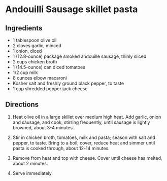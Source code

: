 # Andouilli Sausage skillet pasta

## Ingredients

- 1 tablespoon olive oil
- 2 cloves garlic, minced
- 1 onion, diced
- 1 (12.8-ounce) package smoked andouille sausage, thinly sliced
- 2 cups chicken broth
- 1 (14.5-ounce) can diced tomatoes
- 1/2 cup milk
- 8 ounces elbow macaroni
- Kosher salt and freshly ground black pepper, to taste
- 1 cup shredded pepper jack cheese

## Directions

1. Heat olive oil in a large skillet over medium high heat. Add garlic, onion and sausage, and cook, stirring frequently, until sausage is lightly browned, about 3-4 minutes.

2. Stir in chicken broth, tomatoes, milk and pasta; season with salt and pepper, to taste. Bring to a boil; cover, reduce heat and simmer until pasta is cooked through, about 12-14 minutes.

3. Remove from heat and top with cheese. Cover until cheese has melted, about 2 minutes.

4. Serve immediately.

